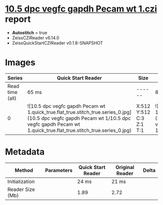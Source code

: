 # [10.5 dpc vegfc gapdh Pecam wt 1.czi](https://zenodo.org/record/7430767/files/10.5%20dpc%20vegfc%20gapdh%20Pecam%20wt%201.czi) report
 - **Autostitch** = true
 - ZeissCZIReader v6.14.0
 - ZeissQuickStartCZIReader v0.1.8-SNAPSHOT

# Images 

| Series            | Quick Start Reader | Size | Original Reader | Size | #Diffs |
|-------------------|--------------------|------|-----------------|------|--------|
| Read time (all)   |65 ms|------|83 ms|------|--------|
|0|![10.5 dpc vegfc gapdh Pecam wt 1.quick_true.flat_true.stitch_true.series_0.jpg](10.5 dpc vegfc gapdh Pecam wt 1/10.5 dpc vegfc gapdh Pecam wt 1.quick_true.flat_true.stitch_true.series_0.jpg)|X:512<br>Y:512<br>C:3<br>Z:1<br>T:1|![10.5 dpc vegfc gapdh Pecam wt 1.quick_false.flat_true.stitch_true.series_0.jpg](10.5 dpc vegfc gapdh Pecam wt 1/10.5 dpc vegfc gapdh Pecam wt 1.quick_false.flat_true.stitch_true.series_0.jpg)|X:512<br>Y:512<br>C:3<br>Z:1<br>T:1|0|

# Metadata

|  Method            | Parameters       | Quick Start Reader | Original Reader | Delta  |
| -------------------|------------------|--------------------|-----------------|------- |
| Initialization     |                  |24 ms|21 ms|        |
| Reader Size (Mb)     |                  |1.89|2.72|        |
